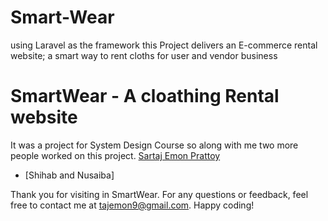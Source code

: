 # Smart-Wear
using Laravel as the framework this Project delivers an E-commerce rental website; a smart way to rent cloths for user and vendor business
# SmartWear - A cloathing Rental website

It was a project for System Design Course so along with me two more people worked on this project.
[Sartaj Emon Prattoy](https://github.com/SartajPrattoy)
- [Shihab and Nusaiba]

Thank you for visiting in SmartWear. For any questions or feedback, feel free to contact me at tajemon9@gmail.com. Happy coding!
